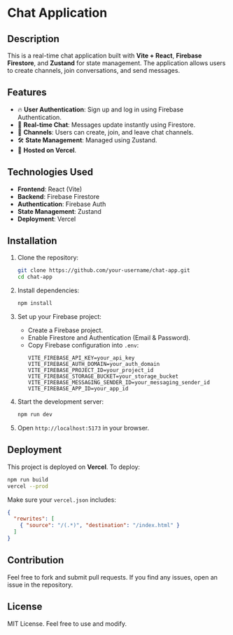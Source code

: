 # Chat Application

## Description
This is a real-time chat application built with **Vite + React**, **Firebase Firestore**, and **Zustand** for state management. The application allows users to create channels, join conversations, and send messages.

## Features
- 🔥 **User Authentication**: Sign up and log in using Firebase Authentication.
- 💬 **Real-time Chat**: Messages update instantly using Firestore.
- 📌 **Channels**: Users can create, join, and leave chat channels.
- 🛠 **State Management**: Managed using Zustand.
- 🚀 **Hosted on Vercel**.

## Technologies Used
- **Frontend**: React (Vite)
- **Backend**: Firebase Firestore
- **Authentication**: Firebase Auth
- **State Management**: Zustand
- **Deployment**: Vercel

## Installation
1. Clone the repository:
   ```sh
   git clone https://github.com/your-username/chat-app.git
   cd chat-app
   ```
2. Install dependencies:
   ```sh
   npm install
   ```
3. Set up your Firebase project:
   - Create a Firebase project.
   - Enable Firestore and Authentication (Email & Password).
   - Copy Firebase configuration into `.env`:
     ```env
     VITE_FIREBASE_API_KEY=your_api_key
     VITE_FIREBASE_AUTH_DOMAIN=your_auth_domain
     VITE_FIREBASE_PROJECT_ID=your_project_id
     VITE_FIREBASE_STORAGE_BUCKET=your_storage_bucket
     VITE_FIREBASE_MESSAGING_SENDER_ID=your_messaging_sender_id
     VITE_FIREBASE_APP_ID=your_app_id
     ```

4. Start the development server:
   ```sh
   npm run dev
   ```
5. Open `http://localhost:5173` in your browser.

## Deployment
This project is deployed on **Vercel**. To deploy:
```sh
npm run build
vercel --prod
```
Make sure your `vercel.json` includes:
```json
{
  "rewrites": [
    { "source": "/(.*)", "destination": "/index.html" }
  ]
}
```

## Contribution
Feel free to fork and submit pull requests. If you find any issues, open an issue in the repository.

## License
MIT License. Feel free to use and modify.

